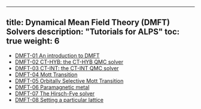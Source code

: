 
---
title: Dynamical Mean Field Theory (DMFT) Solvers
description: "Tutorials for ALPS"
toc: true
weight: 6
---

- [DMFT-01 An introduction to DMFT](dmft01)
- [DMFT-02 CT-HYB: the CT-HYB QMC solver](dmft02)
- [DMFT-03 CT-INT: the CT-INT QMC solver](dmft03)
- [DMFT-04 Mott Transition](dmft04)
- [DMFT-05 Orbitally Selective Mott Transition](dmft05)
- [DMFT-06 Paramagnetic metal](dmft06)
- [DMFT-07 The Hirsch-Fye solver](dmft07)
- [DMFT-08 Setting a particular lattice](dmft08)









